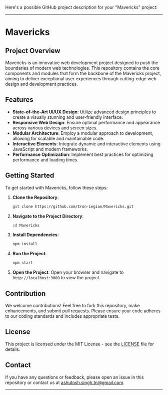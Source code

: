 Here's a possible GitHub project description for your "Mavericks" project:

---

# Mavericks

## Project Overview

Mavericks is an innovative web development project designed to push the boundaries of modern web technologies. This repository contains the core components and modules that form the backbone of the Mavericks project, aiming to deliver exceptional user experiences through cutting-edge web design and development practices.

## Features

- **State-of-the-Art UI/UX Design**: Utilize advanced design principles to create a visually stunning and user-friendly interface.
- **Responsive Web Design**: Ensure optimal performance and appearance across various devices and screen sizes.
- **Modular Architecture**: Employ a modular approach to development, allowing for scalable and maintainable code.
- **Interactive Elements**: Integrate dynamic and interactive elements using JavaScript and modern frameworks.
- **Performance Optimization**: Implement best practices for optimizing performance and loading times.

## Getting Started

To get started with Mavericks, follow these steps:

1. **Clone the Repository**:
   ```sh
   git clone https://github.com/Iron-Legion/Mavericks.git
   ```

2. **Navigate to the Project Directory**:
   ```sh
   cd Mavericks
   ```

3. **Install Dependencies**:
   ```sh
   npm install
   ```

4. **Run the Project**:
   ```sh
   npm start
   ```

5. **Open the Project**:
   Open your browser and navigate to `http://localhost:3000` to view the project.

## Contribution

We welcome contributions! Feel free to fork this repository, make enhancements, and submit pull requests. Please ensure your code adheres to our coding standards and includes appropriate tests.

## License

This project is licensed under the MIT License - see the [LICENSE](LICENSE) file for details.

## Contact

If you have any questions or feedback, please open an issue in this repository or contact us at ashutosh.singh.tn@gmail.com.

---
